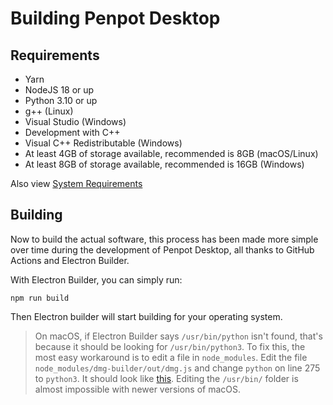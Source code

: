 # Building Penpot Desktop
## Requirements
 - Yarn
 - NodeJS 18 or up
 - Python 3.10 or up
 - g++ (Linux)
 - Visual Studio (Windows)
  - Development with C++
 - Visual C++ Redistributable (Windows)
 - At least 4GB of storage available, recommended is 8GB (macOS/Linux)
 - At least 8GB of storage available, recommended is 16GB (Windows)

Also view [System Requirements](./install/INSTALL.md#system-requirements)

## Building
Now to build the actual software, this process has been made more simple over time during the development of Penpot Desktop, all thanks to GitHub Actions and Electron Builder. 

With Electron Builder, you can simply run:
```
npm run build
```

Then Electron builder will start building for your operating system.

> On macOS, if Electron Builder says `/usr/bin/python` isn't found, that's because it should be looking for `/usr/bin/python3`. To fix this, the most easy workaround is to edit a file in `node_modules`. Edit the file `node_modules/dmg-builder/out/dmg.js` and change `python` on line 275 to `python3`. It should look like [this](https://i.imgur.com/RpbGWhS.png). Editing the `/usr/bin/` folder is almost impossible with newer versions of macOS.